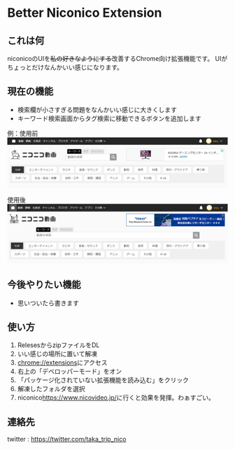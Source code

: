 # Better Niconico Extension

## これは何

niconicoのUIを~~私の好きなようにする~~改善するChrome向け拡張機能です。
UIがちょっとだけなんかいい感じになります。

## 現在の機能

- 検索欄が小さすぎる問題をなんかいい感じに大きくします
- キーワード検索画面からタグ検索に移動できるボタンを追加します

例：使用前
![動画トップ画面使用前](/images/videotop_before.png)

使用後
![動画トップ画面使用後](/images/videotop_after.png)

## 今後やりたい機能

- 思いついたら書きます

## 使い方

1. RelesesからzipファイルをDL
1. いい感じの場所に置いて解凍
1. <chrome://extensions>にアクセス
1. 右上の「デベロッパーモード」をオン
1. 「パッケージ化されていない拡張機能を読み込む」をクリック
1. 解凍したフォルダを選択
1. niconico<https://www.nicovideo.jp/>に行くと効果を発揮。わぁすごい。

## 連絡先

twitter : <https://twitter.com/taka_trip_nico>
